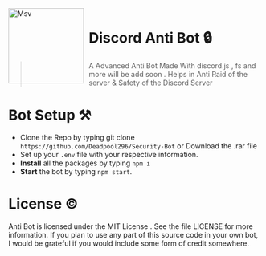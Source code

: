 <img width="150" height="150" align="left" style="float: left; margin: 0 10px 0 0;" alt="Msv" src="https://images-ext-1.discordapp.net/external/jNmXR9FXfJgLbjI5MoegCge2F5I4dC34tzd3_OQzjmQ/%3Fsize%3D1024/https/cdn.discordapp.com/avatars/840119064260640788/bfee53ebeb7a182816a69d82b0c14131.png?width=427&height=427"> 

# Discord Anti Bot 🔒

> A Advanced Anti Bot Made With discord.js , fs and more will be add soon . Helps in Anti Raid of the server & Safety of the Discord Server

# Bot Setup ⚒

- Clone the Repo by typing git clone `https://github.com/Deadpool296/Security-Bot` or Download the .rar file
- Set up your `.env` file with your respective information.
- **Install** all the packages by typing `npm i`
- **Start** the bot by typing `npm start`.

# License ©

Anti Bot is licensed under the MIT License . See the file LICENSE for more information. If you plan to use any part of this source code in your own bot, I would be grateful if you would include some form of credit somewhere.



